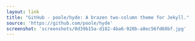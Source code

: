 ```yaml
---
layout: link
title: "GitHub - poole/hyde: A brazen two-column theme for Jekyll."
source: 'https://github.com/poole/hyde'
screenshot: 'screenshots/0d39b15a-d182-4ba6-920b-a8ec56fd68bf.jpg'
---
```


